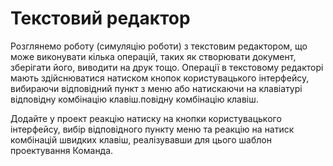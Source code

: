 # Текстовий редактор 

Розглянемо роботу (симуляцію роботи) з текстовим редактором, що може виконувати кілька операцій,
таких як створювати документ, зберігати його, виводити на друк тощо. Операції в текстовому редакторі 
мають здійснюватися натиском кнопок користувацького інтерфейсу,
вибираючи відповідний пункт з меню або натискаючи на клавіатурі відповідну комбінацію клавіш.повідну комбінацію клавіш.

Додайте у проект реакцію натиску на кнопки користувацького інтерфейсу, вибір відповідного пункту меню та реакцію на натиск комбінацій швидких клавіш, реалізувавши для цього шаблон проектування Команда.
